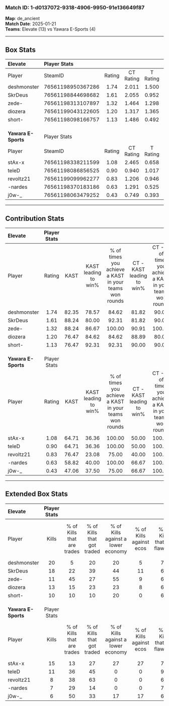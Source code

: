 ### Match ID: 1-d0137072-9318-4906-9950-91e136649f87  
**Map**: de_ancient  
**Match Date**: 2025-01-21  
**Teams**: Elevate (13) vs Yawara E-Sports (4)  

---  

## Box Stats  

| **Elevate**         | Player Stats      |        |           |          |       |       |       |         |        |      |     |
| :- | :- | :-: | :-: | :-: | :-: | :-: | :-: | :-: | :-: | :-: | :-: |
| Player              | SteamID           | Rating | CT Rating | T Rating | KAST  |  ADR  | Kills | Assists | Deaths | K/D  | HS% |
| deshmonster         | 76561198950367286 |  1.74  |   2.011   |  1.500   | 82.35 | 110.0 |  20   |    3    |   10   | 2.00 | 30  |
| SkrDeus             | 76561198844698682 |  1.61  |   2.055   |  0.952   | 88.24 | 97.4  |  18   |    3    |   11   | 1.64 | 44  |
| zede-               | 76561198313107897 |  1.32  |   1.464   |  1.298   | 88.24 | 85.1  |  11   |    6    |   8    | 1.38 | 36  |
| diozera             | 76561199043122605 |  1.20  |   1.317   |  1.365   | 76.47 | 74.7  |  13   |    5    |   11   | 1.18 | 38  |
| short-              | 76561198098166757 |  1.13  |   1.486   |  0.492   | 76.47 | 63.3  |  10   |    3    |   7    | 1.43 | 20  |
|                     |                   |        |           |          |       |       |       |         |        |      |     |
|                     |                   |        |           |          |       |       |       |         |        |      |     |
|                     |                   |        |           |          |       |       |       |         |        |      |     |
| **Yawara E-Sports** | Player Stats      |        |           |          |       |       |       |         |        |      |     |
| Player              | SteamID           | Rating | CT Rating | T Rating | KAST  |  ADR  | Kills | Assists | Deaths | K/D  | HS% |
| stAx-x              | 76561198338211599 |  1.08  |   2.465   |  0.658   | 64.71 | 84.4  |  15   |    3    |   16   | 0.94 | 60  |
| teleD               | 76561198086856525 |  0.90  |   0.940   |  1.017   | 64.71 | 65.2  |  11   |    1    |   13   | 0.85 | 45  |
| revoltz21           | 76561199099962277 |  0.83  |   1.206   |  0.946   | 76.47 | 77.2  |   8   |    5    |   15   | 0.53 | 75  |
| -nardes             | 76561198370183186 |  0.63  |   1.291   |  0.525   | 58.82 | 56.9  |   7   |    6    |   14   | 0.50 | 57  |
| j0w-_               | 76561198063479252 |  0.43  |   0.749   |  0.393   | 47.06 | 47.5  |   6   |    2    |   14   | 0.43 | 50  |
---  

## Contribution Stats  

| **Elevate**         | Player Stats |       |                      |                                                        |                           |                                                             |                          |                                                            |
| :- | :-: | :-: | :-: | :-: | :-: | :-: | :-: | :-: |
| Player              |    Rating    | KAST  | KAST leading to win% | % of times you achieve a KAST in your teams won rounds | CT - KAST leading to win% | CT - % of times you achieve a KAST in your teams won rounds | T - KAST leading to win% | T - % of times you achieve a KAST in your teams won rounds |
| deshmonster         |     1.74     | 82.35 |        78.57         |                         84.62                          |           81.82           |                            90.00                            |          66.67           |                           66.67                            |
| SkrDeus             |     1.61     | 88.24 |        80.00         |                         92.31                          |           81.82           |                            90.00                            |          75.00           |                           100.00                           |
| zede-               |     1.32     | 88.24 |        86.67         |                         100.00                         |           90.91           |                           100.00                            |          75.00           |                           100.00                           |
| diozera             |     1.20     | 76.47 |        84.62         |                         84.62                          |           88.89           |                            80.00                            |          75.00           |                           100.00                           |
| short-              |     1.13     | 76.47 |        92.31         |                         92.31                          |           90.00           |                            90.00                            |          100.00          |                           100.00                           |
|                     |              |       |                      |                                                        |                           |                                                             |                          |                                                            |
|                     |              |       |                      |                                                        |                           |                                                             |                          |                                                            |
|                     |              |       |                      |                                                        |                           |                                                             |                          |                                                            |
| **Yawara E-Sports** | Player Stats |       |                      |                                                        |                           |                                                             |                          |                                                            |
| Player              |    Rating    | KAST  | KAST leading to win% | % of times you achieve a KAST in your teams won rounds | CT - KAST leading to win% | CT - % of times you achieve a KAST in your teams won rounds | T - KAST leading to win% | T - % of times you achieve a KAST in your teams won rounds |
| stAx-x              |     1.08     | 64.71 |        36.36         |                         100.00                         |           50.00           |                           100.00                            |          28.57           |                           100.00                           |
| teleD               |     0.90     | 64.71 |        36.36         |                         100.00                         |           50.00           |                           100.00                            |          28.57           |                           100.00                           |
| revoltz21           |     0.83     | 76.47 |        23.08         |                         75.00                          |           40.00           |                           100.00                            |          12.50           |                           50.00                            |
| -nardes             |     0.63     | 58.82 |        40.00         |                         100.00                         |           66.67           |                           100.00                            |          28.57           |                           100.00                           |
| j0w-_               |     0.43     | 47.06 |        37.50         |                         75.00                          |           66.67           |                           100.00                            |          20.00           |                           50.00                            |
---  

## Extended Box Stats  

| **Elevate**         | Player Stats |                            |                            |                                    |                         |                              |                                 |        |                             |                                     |                          |                               |                            |
| :- | :-: | :-: | :-: | :-: | :-: | :-: | :-: | :-: | :-: | :-: | :-: | :-: | :-: |
| Player              |    Kills     | % of Kills that are trades | % of Kills that got traded | % of Kills against a lower economy | % of Kills against ecos | % of Kills that are flawless | % of Kills that are close duels | Deaths | % of Deaths that get traded | % of Deaths against a lower economy | % of Deaths against ecos | % of Deaths that are flawless | % of Deaths that are close |
| deshmonster         |      20      |             5              |             20             |                 20                 |            5            |              75              |                5                |   10   |             40              |                 30                  |            10            |              70               |             0              |
| SkrDeus             |      18      |             22             |             39             |                 44                 |           11            |              67              |               11                |   11   |             36              |                 18                  |            0             |              82               |             0              |
| zede-               |      11      |             45             |             27             |                 55                 |            9            |              64              |                0                |   8    |             38              |                 13                  |            0             |              50               |             13             |
| diozera             |      13      |             15             |             23             |                 23                 |            8            |              62              |               15                |   11   |             36              |                 18                  |            0             |              82               |             9              |
| short-              |      10      |             10             |             10             |                 20                 |            0            |              60              |               10                |   7    |             29              |                 14                  |            0             |              86               |             0              |
|                     |              |                            |                            |                                    |                         |                              |                                 |        |                             |                                     |                          |                               |                            |
|                     |              |                            |                            |                                    |                         |                              |                                 |        |                             |                                     |                          |                               |                            |
|                     |              |                            |                            |                                    |                         |                              |                                 |        |                             |                                     |                          |                               |                            |
| **Yawara E-Sports** | Player Stats |                            |                            |                                    |                         |                              |                                 |        |                             |                                     |                          |                               |                            |
| Player              |    Kills     | % of Kills that are trades | % of Kills that got traded | % of Kills against a lower economy | % of Kills against ecos | % of Kills that are flawless | % of Kills that are close duels | Deaths | % of Deaths that get traded | % of Deaths against a lower economy | % of Deaths against ecos | % of Deaths that are flawless | % of Deaths that are close |
| stAx-x              |      15      |             13             |             27             |                 27                 |           27            |              73              |                0                |   16   |             19              |                  0                  |            0             |              88               |             6              |
| teleD               |      11      |             36             |             45             |                 0                  |            0            |              91              |                0                |   13   |             23              |                  0                  |            0             |              69               |             8              |
| revoltz21           |      8       |             38             |             63             |                 0                  |            0            |              63              |               13                |   15   |             40              |                  0                  |            0             |              40               |             20             |
| -nardes             |      7       |             29             |             14             |                 0                  |            0            |              71              |                0                |   14   |             29              |                  0                  |            0             |              79               |             0              |
| j0w-_               |      6       |             50             |             33             |                 17                 |           17            |              67              |               17                |   14   |             14              |                  0                  |            0             |              57               |             7              |

